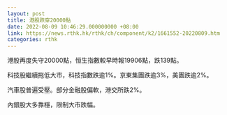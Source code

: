 ```yaml
---
layout: post
title: 港股跌穿20000點
date: 2022-08-09 10:46:29.000000000 +08:00
link: https://news.rthk.hk/rthk/ch/component/k2/1661552-20220809.htm
categories: rthk
---
```


港股再度失守20000點，恒生指數較早時報19906點，跌139點。

科技股繼續拖低大市，科技指數跌逾1%。京東集團跌逾3%，美團跌逾2%。

汽車股普遍受壓。部分金融股偏軟，港交所跌2%。

內銀股大多靠穩，限制大市跌幅。
